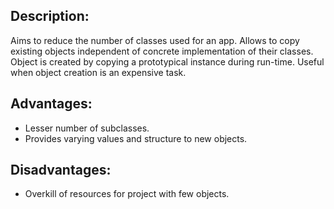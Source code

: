 ## Description:
Aims to reduce the number of classes used for an app. Allows to copy existing objects independent of concrete implementation of their classes. Object is created by copying a prototypical instance during run-time. Useful when object creation is an expensive task.

## Advantages:
- Lesser number of subclasses.
- Provides varying values and structure to new objects.

## Disadvantages:
- Overkill of resources for project with few objects.
